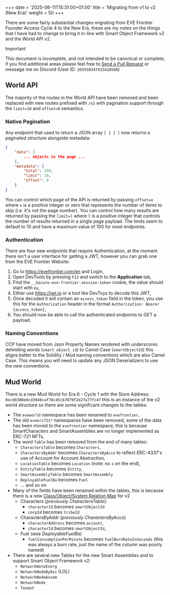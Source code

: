 +++
date = '2025-06-11T15:31:00+01:00'
title = 'Migrating from v1 to v2 (New Era)'
weight = 50
+++

There are some fairly substantial changes migrating from EVE Frontier Founder Access Cycle 4 to the New Era, these are my notes on the things that I have had to change to bring it in-line with Smart Object Framework v2 and the World API v2.

> [!IMPORTANT]
> This document is incomplete, and not intended to be canonical or complete, if you find additional areas please feel free to [Send a Pull Request](https://github.com/Scetrov/frontier.scetrov.live/compare) or message me on Discord (User ID: `265550347433410560`)

## World API

The majority of the routes in the World API have been removed and been replaced with new routes prefixed with `/v2` with pagination support through the `limit=10` and `offset=0` semantics.

### Native Pagination

Any endpoint that used to return a JSON array `[ { } ]` now returns a paginated structure alongside metadata:

```json
{
    "data": [
        ... objects in the page ...
    ],
    "metadata": {
        "total": 350,
        "limit": 10,
        "offset": 0
    }
}
```

You can control which page of the API is returned by passing `offset=o` where `o` is a positive integer or zero that represents the number of items to skip (i.e. it's not the page number). You can control how many results are returned by passing the `limit=l` where `l` is a positive integer that controls the number of results returned in a single page payload. The limits seem to default to 10 and have a maximum value of 100 for most endpoints.

### Authentication

There are four new endpoints that require Authentication, at the moment there isn't a user interface for getting a JWT, however you can grab one from the EVE Frontier Website:

1. Go to https://evefrontier.com/en and Login,
2. Open DevTools by pressing `F12` and switch to the **Application** tab,
3. Find the `__Secure-eve-frontier.session-token` cookie, the value should start with `ey`,
4. Either use https://jwt.io or a tool like DevToys to decode this JWT,
5. Once decoded it will contain an `access_token` field in the token, you use this for the `Authorization` header in the format `Authorization: Bearer {access_token}`,
6. You should now be able to call the authenticated endpoints to GET a payload.

### Naming Conventions

CCP have moved from Json Property Names rendered with underscores delimiting words (`smart_object_id`) to Camel Case (`smartObjectId`) this aligns better to the Solidity / Mud naming conventions which are also Camel Case. This means you will need to update any JSON Deserializers to use the new conventions. 

## Mud World

There is a new Mud World for Era 6 - Cycle 1 with the Store Address: `0xcdb380e0cd3949caf70c45c67079f2e27a77fc47` this is an instance of the v2 world structure so there are some significant changes to the tables:

- The `eveworld` namespace has been renamed to `evefrontier`,
- The old `eveerc721*` namespaces have been removed, some of the data has been moved to the `evefrontier` namespace, this is because SmartCharacters and SmartAssemblies are no longer implemented as ERC-721 NFTs,
- The word `Table` has been removed from the end of many tables:
  - `CharactersTable` becomes `Characters`,
  - `CharactersByAddr` becomes `CharactersByAcco` to reflect ERC-4337's use of Account for Account Abstraction,
  - `LocationTable` becomes `Location` (note: no `s` on the end),
  - `EntityTable` becomes `Entity`,
  - `SmartAssemblyTable` becomes `SmartAssembly`
  - `DeployableFuelBa` becomes `Fuel`
  - ... and so on
- Many of the fields have been renamed within the tables, this is because there is a new [Class/Object/System Relation Map](https://github.com/projectawakening/world-chain-contracts/blob/develop/mud-contracts/smart-object-framework-v2/class_object_system.jpg) for v2
  - Characters (*previously CharactersTable*):
    - `characterId` becomes `smartObjectId`
    - `corpId` becomes `tribeId`
  - CharactersByAddr (*previously CharactersByAcco*)
    - `characterAddress` becomes `account`,
    - `characterId` becomes `smartObjectId`,
  - Fuel (*was DeployableFuelBa*)
    - `fuelConsumptionPerMinute` becomes `fuelBurnRateInSeconds` (this was always a burn rate, just the name of the column was poorly named)
- There are several new Tables for the new Smart Assemblies and to support Smart Object Framework v2:
  - `NetworkNoteEnerg`
  - `NetworkNodeByAss` (LOL)
  - `NetworkNodeAssem`
  - `NetworkNode`
  - `Tenant`